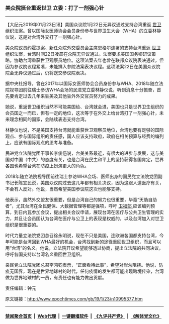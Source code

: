 ### 美众院挺台重返世卫 立委：打了一剂强心针
------------------------

<p>
 【大纪元2019年01月23日讯】美国众议院1月22日无异议通过支持台湾重返
 <a href="http://www.epochtimes.com/gb/tag/%E4%B8%96%E5%8D%AB.html">
  世卫
 </a>
 组织法案。曾以国际女医师协会会员身份参与世界卫生大会（WHA）的立委林静仪说，这是对台湾外交打了一剂强心针。
</p>
<p>
 美众院议员约霍提案、新任众院外交委员会主席恩格尔连署的支持台湾重返
 <a href="http://www.epochtimes.com/gb/tag/%E4%B8%96%E5%8D%AB.html">
  世卫
 </a>
 组织法案，台湾时间22日凌晨在众院无异议通过。法案要求美国国务卿研议策略，协助台湾重获世卫观察员地位。这项法案去年也曾在联邦众议院表决通过，但因为参议院议程紧凑，未能排入参院法案表决议程。这项法案22日在美国众议院院会无异议通过后，仍将送交参议院表决。
</p>
<p>
 据中央社报导，曾在2017年以国际女医师协会会员身份参与WHA、2018年随立法院视导团前往瑞士参访WHA会场的民进党立委林静仪说，听到消息十分振奋，首先要肯定过去几年来驻美及其他驻外外交官员努力的成果。
</p>
<p>
 她说，重返世卫组织当然不可能美国给、台湾就会进，美国也只是世界卫生组织的会员国之一而已，但有一定的地位，这次等于在外交上给台湾打了一剂强心针，未来理念相同的国家，会陆续表态支持台湾。
</p>
<p>
 林静仪也说，不是美国支持台湾就能重获世卫观察员地位，台湾也要有足够的国际观点、参与国际组织的责任感，国人应该支持政府，政府在相关预算与经费的编列上，应该有国际观点的思考与准备。
</p>
<p>
 民进党立法院党团干事长李俊俋说，台美关系最近，有很大的进步与发展，这与美国对中国（中共）的态度有关，也是台湾在民主和平上的坚持获得各国肯定，世界各国也希望台湾在防疫上扮演更大的角色。
</p>
<p>
 2018年随立法院视导团前往瑞士参访WHA会场、医师出身的国民党立法院党团副书记长陈宜民说，美国众议院过去这几年都有相关决议，因为这跟人道医疗有关，不会有人反对。他说，当然希望美国参议院这次也能够支持。
</p>
<p>
 他表示，虽然外交盟友很重要，但是台湾自己的努力也很重要，毕竟“天助自助者”，尤其台湾在全民健保、大数据管理等都是强项，呼吁
 <a href="http://www.epochtimes.com/gb/tag/%E5%8D%AB%E7%A6%8F%E9%83%A8.html">
  卫福部
 </a>
 应该编列预算，到日内瓦参加会议，提出相关会议申请，展现台湾在医疗与公共卫生管理的实力，并且让会员国认为台湾在医疗与公卫上的表现是权威的，以及台湾加入对世卫组织是很重要的。
</p>
<p>
 时代力量立法院党团总召徐永明说，现在不只是美国，连欧洲各国都支持台湾，今年可能是台湾回到WHA最好的机会，台湾找到新的途径重回世卫组织，而且可以用“台湾”的名义。他说，立法院开议希望能够透过协商，提出立法院的共同决议，呼吁各国支持以台湾名义重回世卫组织。
</p>
<p>
 亲民党立法院党团总召李鸿钧表示，“正面看待此事”，希望对岸勿阻挠。他说，防疫无国界，现在是世界地球村的时代，任何疫情的发生都可能出现跨境传染，台湾做为世界地球村的一员，有责任也有能力做出贡献。
</p>
<p>
 责任编辑：钟元
</p>

原文链接：http://www.epochtimes.com/gb/19/1/23/n10995377.htm


------------------------
#### [禁闻聚合首页](https://github.com/gfw-breaker/banned-news/blob/master/README.md) &nbsp;|&nbsp; [Web代理](https://github.com/gfw-breaker/open-proxy/blob/master/README.md) &nbsp;|&nbsp; [一键翻墙软件](https://github.com/gfw-breaker/nogfw/blob/master/README.md) &nbsp;|&nbsp; [《九评共产党》](https://github.com/gfw-breaker/9ping.md/blob/master/README.md#九评之一评共产党是什么) &nbsp;|&nbsp; [《解体党文化》](https://github.com/gfw-breaker/jtdwh.md/blob/master/README.md#绪论)